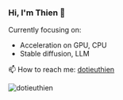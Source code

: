 ### Hi, I'm Thien 👋
Currently focusing on:
- Acceleration on GPU, CPU
- Stable diffusion, LLM



📫 How to reach me: [dotieuthien](mailto:dotieuthien9997@gmail.com)

<p align="left">
  <img src="https://github-readme-stats.vercel.app/api?username=dotieuthien&show_icons=true" alt="dotieuthien" /> 

</p>
<p align="left"> </p>
<!--
**dotieuthien/dotieuthien** is a ✨ _special_ ✨ repository because its `README.md` (this file) appears on your GitHub profile.
